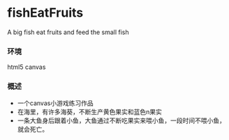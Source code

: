 # fishEatFruits
A big fish eat fruits and feed the small fish

### 环境
html5 canvas

### 概述
- 一个canvas小游戏练习作品
- 在海里，有许多海葵，不断生产黄色果实和蓝色n果实
- 一条大鱼身后跟着小鱼，大鱼通过不断吃果实来喂小鱼，一段时间不喂小鱼，就会死亡。
